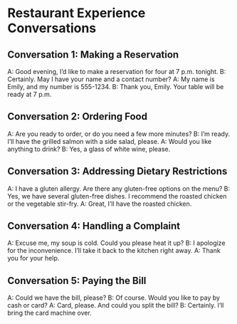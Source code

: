 # Restaurant Experience Conversations

## Conversation 1: Making a Reservation
A: Good evening, I’d like to make a reservation for four at 7 p.m. tonight.
B: Certainly. May I have your name and a contact number?
A: My name is Emily, and my number is 555-1234.
B: Thank you, Emily. Your table will be ready at 7 p.m.

## Conversation 2: Ordering Food
A: Are you ready to order, or do you need a few more minutes?
B: I’m ready. I’ll have the grilled salmon with a side salad, please.
A: Would you like anything to drink?
B: Yes, a glass of white wine, please.

## Conversation 3: Addressing Dietary Restrictions
A: I have a gluten allergy. Are there any gluten-free options on the menu?
B: Yes, we have several gluten-free dishes. I recommend the roasted chicken or the vegetable stir-fry.
A: Great, I’ll have the roasted chicken.

## Conversation 4: Handling a Complaint
A: Excuse me, my soup is cold. Could you please heat it up?
B: I apologize for the inconvenience. I’ll take it back to the kitchen right away.
A: Thank you for your help.

## Conversation 5: Paying the Bill
A: Could we have the bill, please?
B: Of course. Would you like to pay by cash or card?
A: Card, please. And could you split the bill?
B: Certainly. I’ll bring the card machine over.